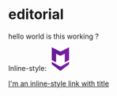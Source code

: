 # editorial
hello world is this working ?

Inline-style: 
![alt text](https://github.com/adam-p/markdown-here/raw/master/src/common/images/icon48.png "Logo Title Text 1")

[I'm an inline-style link with title](https://www.google.com "Google's Homepage")
<!--stackedit_data:
eyJoaXN0b3J5IjpbNzEyMjEyMjkzLDczMTExMDU5Ml19
-->